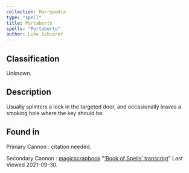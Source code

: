 ```yaml
---
collection: Harrypedia
type: "spell"
title: Portaberto
spells: "Portaberto"
author: Luke Schierer
---
```


## Classification

Unknown.

## Description

Usually splinters a lock in the targeted door, and occasionally leaves a smoking hole where the key should be.

## Found in

Primary Cannon
:   citation needed.

Secondary Cannon
:   [magicscrapbook](https://magicscrapbook.tumblr.com/)
    "[‘Book of Spells’ transcript](https://magicscrapbook.tumblr.com/post/162085200042/book-of-spells-transcript)"
    Last Viewed 2021-09-30.
